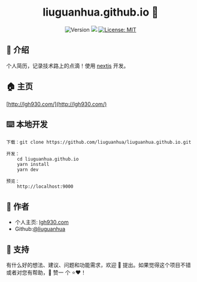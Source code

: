 <h1 align="center">liuguanhua.github.io 👏</h1>
<p align="center">
  <img alt="Version" src="https://img.shields.io/badge/version-0.1.0-blue.svg?cacheSeconds=2592000" />
  <img src="https://img.shields.io/badge/node-%3E%3D10-blue.svg" />
  <a href="#" target="_blank">
    <img alt="License: MIT" src="https://img.shields.io/badge/License-MIT-yellow.svg" />
  </a>
</p>

## 📖 介绍

个人简历，记录技术路上的点滴！使用 [nextjs](https://nextjs.org/) 开发。

## 🏠 主页

[http://lgh930.com/](http://lgh930.com/)

## ⌨️ 本地开发

```
下载：git clone https://github.com/liuguanhua/liuguanhua.github.io.git

开发：
    cd liuguanhua.github.io
    yarn install
    yarn dev

预览：
    http://localhost:9000
```

## 👤 作者

- 个人主页: [lgh930.com](http://lgh930.com)
- Github:[@liuguanhua](https://github.com/liguanhua)

## 🤝 支持

有什么好的想法、建议、问题和功能需求，欢迎 👋 提出。如果觉得这个项目不错或者对您有帮助，👏 赞一 个 ⭐️❤️！
